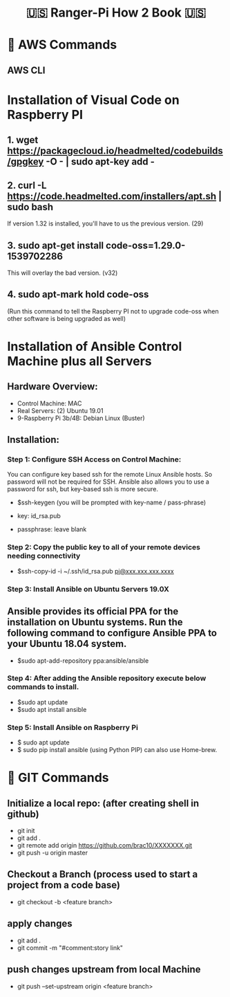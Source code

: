 <p align="center">
<h1 align="center">
 🇺🇸 Ranger-Pi How 2 Book 🇺🇸
</h1>
</p>

# 🚀 AWS Commands

## AWS CLI

# Installation of Visual Code on Raspberry PI

## 1. wget https://packagecloud.io/headmelted/codebuilds/gpgkey -O - | sudo apt-key add -

## 2. curl -L https://code.headmelted.com/installers/apt.sh | sudo bash

If version 1.32 is installed, you'll have to us the previous version. (29)

## 3. sudo apt-get install code-oss=1.29.0-1539702286

This will overlay the bad version. (v32)

## 4. sudo apt-mark hold code-oss

(Run this command to tell the Raspberry PI not to upgrade code-oss when other software is being upgraded as well)

# Installation of Ansible Control Machine plus all Servers

## Hardware Overview:

- Control Machine: MAC
- Real Servers: (2) Ubuntu 19.01
- 9-Raspberry Pi 3b/4B: Debian Linux (Buster)

## Installation:

### Step 1: Configure SSH Access on Control Machine:

You can configure key based ssh for the remote Linux Ansible hosts. So password will not be required for SSH. Ansible also allows you to use a password for ssh, but key-based ssh is more secure.

- \$ssh-keygen
  (you will be prompted with key-name / pass-phrase)

- key: id_rsa.pub
- passphrase: leave blank

### Step 2: Copy the public key to all of your remote devices needing connectivity

- \$ssh-copy-id -i ~/.ssh/id_rsa.pub pi@xxx.xxx.xxx.xxxx

### Step 3: Install Ansible on Ubuntu Servers 19.0X

## Ansible provides its official PPA for the installation on Ubuntu systems. Run the following command to configure Ansible PPA to your Ubuntu 18.04 system.

- \$sudo apt-add-repository ppa:ansible/ansible

### Step 4: After adding the Ansible repository execute below commands to install.

- \$sudo apt update
- \$sudo apt install ansible

### Step 5: Install Ansible on Raspberry Pi

- \$ sudo apt update
- \$ sudo pip install ansible (using Python PIP) can also use Home-brew.

# 🚀 GIT Commands

## Initialize a local repo: (after creating shell in github)

- git init
- git add .
- git remote add origin https://github.com/brac10/XXXXXXX.git
- git push -u origin master

## Checkout a Branch (process used to start a project from a code base)

- git checkout -b &lt;feature branch&gt;

## apply changes

- git add .
- git commit -m "#comment:story link"

## push changes upstream from local Machine

- git push –set-upstream origin &lt;feature branch&gt;
